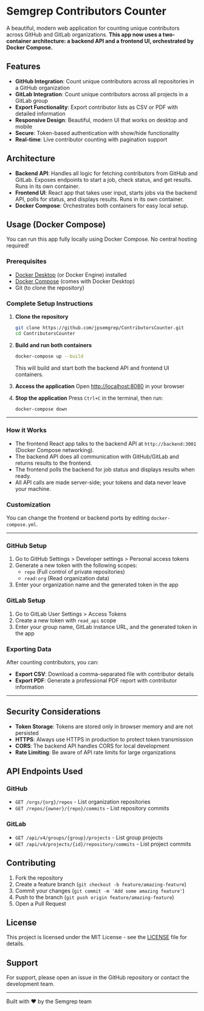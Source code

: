 # Semgrep Contributors Counter

A beautiful, modern web application for counting unique contributors across GitHub and GitLab organizations. **This app now uses a two-container architecture: a backend API and a frontend UI, orchestrated by Docker Compose.**

## Features

- **GitHub Integration**: Count unique contributors across all repositories in a GitHub organization
- **GitLab Integration**: Count unique contributors across all projects in a GitLab group
- **Export Functionality**: Export contributor lists as CSV or PDF with detailed information
- **Responsive Design**: Beautiful, modern UI that works on desktop and mobile
- **Secure**: Token-based authentication with show/hide functionality
- **Real-time**: Live contributor counting with pagination support

## Architecture

- **Backend API**: Handles all logic for fetching contributors from GitHub and GitLab. Exposes endpoints to start a job, check status, and get results. Runs in its own container.
- **Frontend UI**: React app that takes user input, starts jobs via the backend API, polls for status, and displays results. Runs in its own container.
- **Docker Compose**: Orchestrates both containers for easy local setup.

## Usage (Docker Compose)

You can run this app fully locally using Docker Compose. No central hosting required!

### Prerequisites
- [Docker Desktop](https://www.docker.com/products/docker-desktop/) (or Docker Engine) installed
- [Docker Compose](https://docs.docker.com/compose/) (comes with Docker Desktop)
- Git (to clone the repository)

### Complete Setup Instructions

1. **Clone the repository**
   ```sh
   git clone https://github.com/jpsemgrep/ContributorsCounter.git
   cd ContributorsCounter
   ```

2. **Build and run both containers**
   ```sh
   docker-compose up --build
   ```
   This will build and start both the backend API and frontend UI containers.

3. **Access the application**
   Open [http://localhost:8080](http://localhost:8080) in your browser

4. **Stop the application**
   Press `Ctrl+C` in the terminal, then run:
   ```sh
   docker-compose down
   ```

---

### How it Works
- The frontend React app talks to the backend API at `http://backend:3001` (Docker Compose networking).
- The backend API does all communication with GitHub/GitLab and returns results to the frontend.
- The frontend polls the backend for job status and displays results when ready.
- All API calls are made server-side; your tokens and data never leave your machine.

### Customization
You can change the frontend or backend ports by editing `docker-compose.yml`.

---

### GitHub Setup

1. Go to GitHub Settings > Developer settings > Personal access tokens
2. Generate a new token with the following scopes:
   - `repo` (Full control of private repositories)
   - `read:org` (Read organization data)
3. Enter your organization name and the generated token in the app

### GitLab Setup

1. Go to GitLab User Settings > Access Tokens
2. Create a new token with `read_api` scope
3. Enter your group name, GitLab instance URL, and the generated token in the app

### Exporting Data

After counting contributors, you can:
- **Export CSV**: Download a comma-separated file with contributor details
- **Export PDF**: Generate a professional PDF report with contributor information

---

## Security Considerations

- **Token Storage**: Tokens are stored only in browser memory and are not persisted
- **HTTPS**: Always use HTTPS in production to protect token transmission
- **CORS**: The backend API handles CORS for local development
- **Rate Limiting**: Be aware of API rate limits for large organizations

## API Endpoints Used

### GitHub
- `GET /orgs/{org}/repos` - List organization repositories
- `GET /repos/{owner}/{repo}/commits` - List repository commits

### GitLab
- `GET /api/v4/groups/{group}/projects` - List group projects
- `GET /api/v4/projects/{id}/repository/commits` - List project commits

## Contributing

1. Fork the repository
2. Create a feature branch (`git checkout -b feature/amazing-feature`)
3. Commit your changes (`git commit -m 'Add some amazing feature'`)
4. Push to the branch (`git push origin feature/amazing-feature`)
5. Open a Pull Request

## License

This project is licensed under the MIT License - see the [LICENSE](LICENSE) file for details.

## Support

For support, please open an issue in the GitHub repository or contact the development team.

---

Built with ❤️ by the Semgrep team

